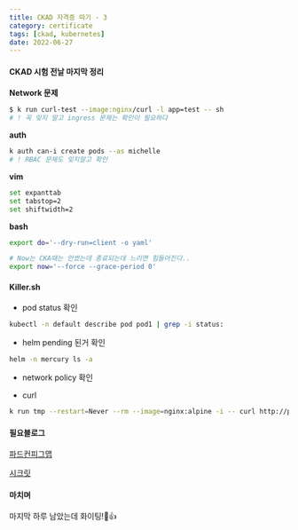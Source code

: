 ```yaml
---
title: CKAD 자격증 따기 - 3
category: certificate
tags: [ckad, kubernetes]
date: 2022-06-27
---
```


#### CKAD 시험 전날 마지막 정리

**Network 문제**

```bash
$ k run curl-test --image:nginx/curl -l app=test -- sh
# ! 꼭 잊지 말고 ingress 문제는 확인이 필요하다
```

**auth**

```bash
k auth can-i create pods --as michelle
# ! RBAC 문제도 잊지말고 확인
```

**vim**

```bash
set expanttab
set tabstop=2
set shiftwidth=2
```

**bash**

```bash
export do='--dry-run=client -o yaml'

# Now는 CKA때는 안썼는데 종료되는데 느리면 힘들어진다..
export now='--force --grace-period 0'
```

#### Killer.sh

- pod status 확인

```bash
kubectl -n default describe pod pod1 | grep -i status:
```

- helm pending 된거 확인

```bash
helm -n mercury ls -a
```

- network policy 확인

- curl

```bash
k run tmp --restart=Never --rm --image=nginx:alpine -i -- curl http://project-plt-6cc-svc.pluto:3333
```

#### 필요블로그

[파드컨피그맵](https://kubernetes.io/docs/tasks/configure-pod-container/configure-pod-configmap/)

[시크릿](https://kubernetes.io/docs/concepts/configuration/secret/)

#### 마치며

마지막 하루 남았는데 화이팅!🙂👍
